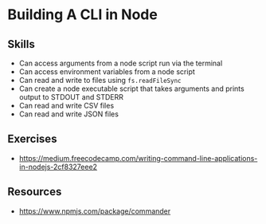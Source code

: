 # Building A CLI in Node

## Skills

- Can access arguments from a node script run via the terminal
- Can access environment variables from a node script
- Can read and write to files using `fs.readFileSync`
- Can create a node executable script that takes arguments and prints output to STDOUT and STDERR
- Can read and write CSV files
- Can read and write JSON files


## Exercises

- https://medium.freecodecamp.com/writing-command-line-applications-in-nodejs-2cf8327eee2


## Resources

- https://www.npmjs.com/package/commander
